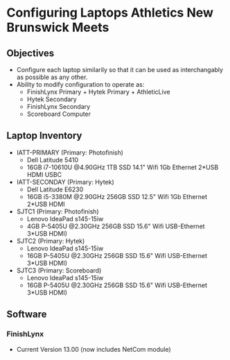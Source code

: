 # Configuring Laptops Athletics New Brunswick Meets

## Objectives
- Configure each laptop similarily so that it can be used as interchangably as possible as any other.
- Ability to modify configuration to operate as:
  - FinishLynx Primary + Hytek Primary + AthleticLive
  - Hytek Secondary
  - FinishLynx Secondary
  - Scoreboard Computer
 
## Laptop Inventory
- IATT-PRIMARY (Primary: Photofinish)
  - Dell Latitude 5410
  - 16GB i7-10610U @4.90GHz   1TB SSD 14.1" Wifi 1Gb Ethernet 2*USB HDMI USBC
- IATT-SECONDAY (Primary: Hytek) 
  - Dell Latitude E6230
  - 16GB i5-3380M  @2.90GHz 256GB SSD 12.5" Wifi 1Gb Ethernet 2*USB HDMI
- SJTC1  (Primary: Photofinish)
  - Lenovo IdeaPad s145-15iw
  -  4GB  P-5405U  @2.30GHz 256GB SSD 15.6" Wifi USB-Ethernet 3*USB HDMI)
- SJTC2  (Primary: Hytek)
  - Lenovo IdeaPad s145-15iw
  -  16GB P-5405U  @2.30GHz 256GB SSD 15.6" Wifi USB-Ethernet 3*USB HDMI)
- SJTC3  (Primary: Scoreboard)
  - Lenovo IdeaPad s145-15iw
  -  16GB P-5405U  @2.30GHz 256GB SSD 15.6" Wifi USB-Ethernet 3*USB HDMI)


## Software
### FinishLynx
- Current Version 13.00 (now includes NetCom module)
